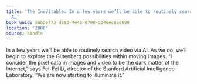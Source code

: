 ```yaml
---
title: 'The Inevitable: In a few years we’ll be able to routinely search video via
  A…'
book_uuid: 56b3ef73-d980-4e42-8798-d34eec8ad688
location: '2886'
source: kindle
---
```


In a few years we’ll be able to routinely search video via AI. As we do, we’ll begin to explore the Gutenberg possibilities within moving images. “I consider the pixel data in images and video to be the dark matter of the Internet,” says Fei-Fei Li, director of the Stanford Artificial Intelligence Laboratory. “We are now starting to illuminate it.”